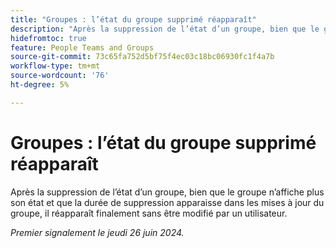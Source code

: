 ```yaml
---
title: "Groupes : l’état du groupe supprimé réapparaît"
description: "Après la suppression de l’état d’un groupe, bien que le groupe n’affiche plus son état et que la durée de suppression apparaisse dans les mises à jour du groupe, il réapparaît finalement sans être modifié par un utilisateur."
hidefromtoc: true
feature: People Teams and Groups
source-git-commit: 73c65fa752d5bf75f4ec03c18bc06930fc1f4a7b
workflow-type: tm+mt
source-wordcount: '76'
ht-degree: 5%

---
```


# Groupes : l’état du groupe supprimé réapparaît

Après la suppression de l’état d’un groupe, bien que le groupe n’affiche plus son état et que la durée de suppression apparaisse dans les mises à jour du groupe, il réapparaît finalement sans être modifié par un utilisateur.

_Premier signalement le jeudi 26 juin 2024._
